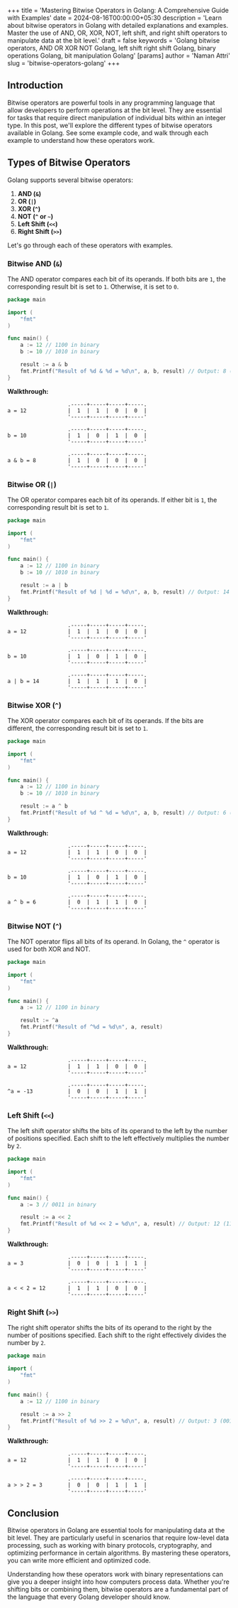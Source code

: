 +++
title = 'Mastering Bitwise Operators in Golang: A Comprehensive Guide with Examples'
date = 2024-08-16T00:00:00+05:30
description = 'Learn about bitwise operators in Golang with detailed explanations and examples. Master the use of AND, OR, XOR, NOT, left shift, and right shift operators to manipulate data at the bit level.'
draft = false
keywords = 'Golang bitwise operators, AND OR XOR NOT Golang, left shift right shift Golang, binary operations Golang, bit manipulation Golang'
[params]
	author = 'Naman Attri'
slug = 'bitwise-operators-golang'
+++
## Introduction

Bitwise operators are powerful tools in any programming language that allow developers to perform operations at the bit level. They are essential for tasks that require direct manipulation of individual bits within an integer type. In this post, we'll explore the different types of bitwise operators available in Golang. See some example code, and walk through each example to understand how these operators work.

## Types of Bitwise Operators

Golang supports several bitwise operators:

1. **AND (`&`)**
2. **OR (`|`)**
3. **XOR (`^`)**
4. **NOT (`^` or `~`)**
5. **Left Shift (`<<`)**
6. **Right Shift (`>>`)**

Let's go through each of these operators with examples.

### Bitwise AND (`&`)

The AND operator compares each bit of its operands. If both bits are `1`, the corresponding result bit is set to `1`. Otherwise, it is set to `0`.

```go
package main

import (
	"fmt"
)

func main() {
	a := 12 // 1100 in binary
	b := 10 // 1010 in binary

	result := a & b
	fmt.Printf("Result of %d & %d = %d\n", a, b, result) // Output: 8 (1000 in binary)
}
```

**Walkthrough:**
```goat
                   .-----+-----+-----+-----.
a = 12             |  1  |  1  |  0  |  0  |
                   '-----+-----+-----+-----'
                                           
                   .-----+-----+-----+-----.
b = 10             |  1  |  0  |  1  |  0  |
                   '-----+-----+-----+-----'
                   
                   .-----+-----+-----+-----.                  
a & b = 8          |  1  |  0  |  0  |  0  |                  
                   '-----+-----+-----+-----'                  
```

### Bitwise OR (`|`)

The OR operator compares each bit of its operands. If either bit is `1`, the corresponding result bit is set to `1`.

```go
package main

import (
	"fmt"
)

func main() {
	a := 12 // 1100 in binary
	b := 10 // 1010 in binary

	result := a | b
	fmt.Printf("Result of %d | %d = %d\n", a, b, result) // Output: 14 (1110 in binary)
}
```

**Walkthrough:**
```goat
                   .-----+-----+-----+-----.
a = 12             |  1  |  1  |  0  |  0  |
                   '-----+-----+-----+-----'
                                           
                   .-----+-----+-----+-----.
b = 10             |  1  |  0  |  1  |  0  |
                   '-----+-----+-----+-----'
                   
                   .-----+-----+-----+-----.                  
a | b = 14         |  1  |  1  |  1  |  0  |                  
                   '-----+-----+-----+-----'                  
```

### Bitwise XOR (`^`)

The XOR operator compares each bit of its operands. If the bits are different, the corresponding result bit is set to `1`.

```go
package main

import (
	"fmt"
)

func main() {
	a := 12 // 1100 in binary
	b := 10 // 1010 in binary

	result := a ^ b
	fmt.Printf("Result of %d ^ %d = %d\n", a, b, result) // Output: 6 (0110 in binary)
}
```

**Walkthrough:**
```goat
                   .-----+-----+-----+-----.
a = 12             |  1  |  1  |  0  |  0  |
                   '-----+-----+-----+-----'
                                           
                   .-----+-----+-----+-----.
b = 10             |  1  |  0  |  1  |  0  |
                   '-----+-----+-----+-----'
                   
                   .-----+-----+-----+-----.                  
a ^ b = 6          |  0  |  1  |  1  |  0  |                  
                   '-----+-----+-----+-----'                  
```

### Bitwise NOT (`^`)

The NOT operator flips all bits of its operand. In Golang, the `^` operator is used for both XOR and NOT.

```go
package main

import (
	"fmt"
)

func main() {
	a := 12 // 1100 in binary

	result := ^a
	fmt.Printf("Result of ^%d = %d\n", a, result)
}
```

**Walkthrough:**
```goat
                   .-----+-----+-----+-----.
a = 12             |  1  |  1  |  0  |  0  |
                   '-----+-----+-----+-----'
                   
                   .-----+-----+-----+-----.                  
^a = -13           |  0  |  0  |  1  |  1  |                  
                   '-----+-----+-----+-----'                  
```

### Left Shift (`<<`)

The left shift operator shifts the bits of its operand to the left by the number of positions specified. Each shift to the left effectively multiplies the number by `2`.

```go
package main

import (
	"fmt"
)

func main() {
	a := 3 // 0011 in binary

	result := a << 2
	fmt.Printf("Result of %d << 2 = %d\n", a, result) // Output: 12 (1100 in binary)
}
```

**Walkthrough:**
```goat
                   .-----+-----+-----+-----.
a = 3              |  0  |  0  |  1  |  1  |
                   '-----+-----+-----+-----'
                   
                   .-----+-----+-----+-----.                  
a < < 2 = 12       |  1  |  1  |  0  |  0  |                  
                   '-----+-----+-----+-----'                  
```

### Right Shift (`>>`)

The right shift operator shifts the bits of its operand to the right by the number of positions specified. Each shift to the right effectively divides the number by `2`.

```go
package main

import (
	"fmt"
)

func main() {
	a := 12 // 1100 in binary

	result := a >> 2
	fmt.Printf("Result of %d >> 2 = %d\n", a, result) // Output: 3 (0011 in binary)
}
```

**Walkthrough:**
```goat
                   .-----+-----+-----+-----.
a = 12             |  1  |  1  |  0  |  0  |
                   '-----+-----+-----+-----'
                   
                   .-----+-----+-----+-----.                  
a > > 2 = 3        |  0  |  0  |  1  |  1  |                  
                   '-----+-----+-----+-----'                  
```

## Conclusion

Bitwise operators in Golang are essential tools for manipulating data at the bit level. They are particularly useful in scenarios that require low-level data processing, such as working with binary protocols, cryptography, and optimizing performance in certain algorithms. By mastering these operators, you can write more efficient and optimized code.

Understanding how these operators work with binary representations can give you a deeper insight into how computers process data. Whether you're shifting bits or combining them, bitwise operators are a fundamental part of the language that every Golang developer should know.